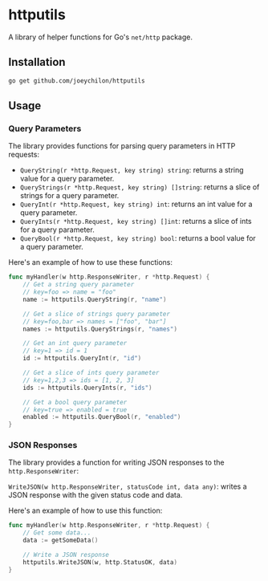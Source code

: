 # httputils

A library of helper functions for Go's `net/http` package.

## Installation

```bash
go get github.com/joeychilon/httputils
```

## Usage

### Query Parameters

The library provides functions for parsing query parameters in HTTP requests:

- `QueryString(r *http.Request, key string) string`: returns a string value for a query parameter.
- `QueryStrings(r *http.Request, key string) []string`: returns a slice of strings for a query parameter.
- `QueryInt(r *http.Request, key string) int`: returns an int value for a query parameter.
- `QueryInts(r *http.Request, key string) []int`: returns a slice of ints for a query parameter.
- `QueryBool(r *http.Request, key string) bool`: returns a bool value for a query parameter.

Here's an example of how to use these functions:

```go
func myHandler(w http.ResponseWriter, r *http.Request) {
    // Get a string query parameter
    // key=foo => name = "foo"
    name := httputils.QueryString(r, "name")

    // Get a slice of strings query parameter
    // key=foo,bar => names = ["foo", "bar"]
    names := httputils.QueryStrings(r, "names")

    // Get an int query parameter
    // key=1 => id = 1
    id := httputils.QueryInt(r, "id")

    // Get a slice of ints query parameter
    // key=1,2,3 => ids = [1, 2, 3]
    ids := httputils.QueryInts(r, "ids")

    // Get a bool query parameter
    // key=true => enabled = true
    enabled := httputils.QueryBool(r, "enabled")
}
```

### JSON Responses

The library provides a function for writing JSON responses to the `http.ResponseWriter`:

`WriteJSON(w http.ResponseWriter, statusCode int, data any)`: writes a JSON response with the given status code and data.

Here's an example of how to use this function:

```go
func myHandler(w http.ResponseWriter, r *http.Request) {
    // Get some data...
    data := getSomeData()

    // Write a JSON response
    httputils.WriteJSON(w, http.StatusOK, data)
}
```
